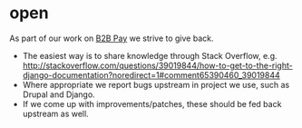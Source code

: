 # open

As part of our work on [B2B Pay](https://www.b2bpay.co/) we strive to give back.

- The easiest way is to share knowledge through Stack Overflow, e.g. http://stackoverflow.com/questions/39019844/how-to-get-to-the-right-django-documentation?noredirect=1#comment65390460_39019844
- Where appropriate we report bugs upstream in project we use, such as Drupal and Django.
- If we come up with improvements/patches, these should be fed back upstream as well.
